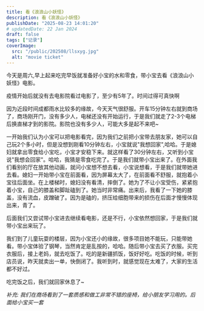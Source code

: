 ```yaml
---
title: 看《浪浪山小妖怪》
description: 看《浪浪山小妖怪》
publishDate: "2025-08-23 14:01:20"
# updatedDate: 22 Jan 2024
draft: false
tags: ["记录"]
coverImage: 
  src: "/public/202508/llsxyg.jpg"
  alt: "movie ticket"
---
```


今天是周六,早上起来吃完早饭就准备好小宝的水和零食，带小宝去看《浪浪山小妖怪》电影。

疫情开始后就没有去电影院看过电影了，至少有5年了。时间过得可真快啊

因为近段时间成都雨水比较多的缘故，今天天气很舒服。开车15分钟左右就到商场了，商场刚开门，没有多少人，电梯还没有开始运行，于是我们就走了2-3个电梯后换直梯才到的影院。影院也没有多少人，可能大多是起不来吧~

一开始我们认为小宝可以把电影看完，因为我们之前把小宝带去朋友家，她可以自己玩2个多小时，但是没想到刚看10分钟左右，小宝就说"我想回家",哈哈。于是媳妇就拿出零食给小宝吃，小宝才安稳下来。就这样看了30分钟左右，又听到小宝说"我想会回家"。哈哈，我猜是零食吃完了。于是我们就带小宝出来了。在外面我们看别的厅在放其他动画，就问小宝想不想去看，小宝说想看，于是我们就带她进去看。媳妇一开始带小宝在前面看，因为屏幕太大了，在前面看不舒服，就抱着小宝往后面坐。在上楼梯时，媳妇没有看清，摔倒了。她为了不让小宝受伤，紧紧抱着小宝，自己的膝盖和脚趾磕到了。她当时非常痛。出来后，我看了一下她的膝盖，没有流血，皮蹭破了。因为是磕的，挤压给细胞带来的损伤在后面才慢慢体现出来，青了。


后面我们又尝试带小宝进去继续看电影，还是不行，小宝依然想回家，于是我们就带小宝出来玩了。

我们到了儿童玩耍的楼层，因为小宝还小的缘故，很多项目她不能玩，只能带她看。带小宝体验了钢琴，当然肯定是乱按的，哈哈。随后带小宝去买了衣服。买完衣服后，接上老妈，就去吃饭了。吃的是新疆抓饭，饭好好吃。吃饭的时候，听到店员说，昨天就卖出一单，快倒闭了。我听到时，就感觉现在太难了，大家的生活都不好过。

吃完饭之后，我们就回家休息了~

_补充: 我们在商场看到了一套质感和做工非常不错的座椅，给小朋友学习用的。后面给小宝买一套_










